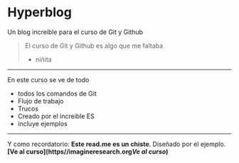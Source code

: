 # Hyperblog
Un blog increible para el curso de Git y Github
>El curso de Git y Github es algo que me faltaba
> - niñita

------------
En este curso se ve de todo
* todos los comandos de Git
* Flujo de trabajo
* Trucos
* Creado por el increible ES
* incluye ejemplos
------------
Y como recordatorio: **Este read.me es un chiste**. Diseñado por el ejemplo. **[Ve al curso](https//imagineresearch.org*Ve al curso*)**